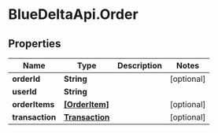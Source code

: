 # BlueDeltaApi.Order

## Properties
Name | Type | Description | Notes
------------ | ------------- | ------------- | -------------
**orderId** | **String** |  | [optional] 
**userId** | **String** |  | 
**orderItems** | [**[OrderItem]**](OrderItem.md) |  | [optional] 
**transaction** | [**Transaction**](Transaction.md) |  | [optional] 


